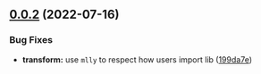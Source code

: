 

## [0.0.2](https://github.com/danielroe/magic-regexp/compare/0.0.1...0.0.2) (2022-07-16)


### Bug Fixes

* **transform:** use `mlly` to respect how users import lib ([199da7e](https://github.com/danielroe/magic-regexp/commit/199da7e705bbf6019fada92202c42b4623025cb2))